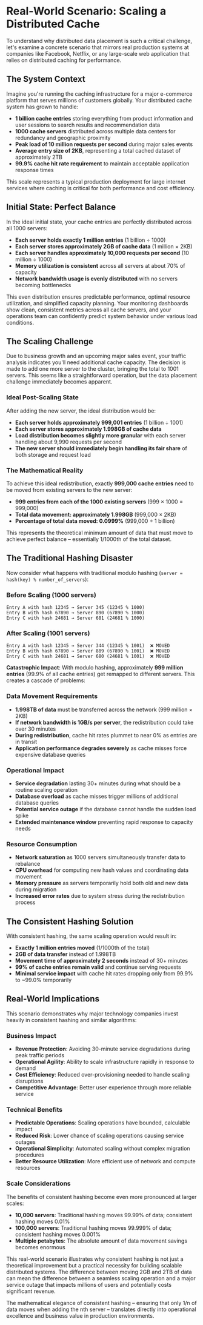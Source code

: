 # Real-World Scenario: Scaling a Distributed Cache

To understand why distributed data placement is such a critical challenge, let's examine a concrete scenario that mirrors real production systems at companies like Facebook, Netflix, or any large-scale web application that relies on distributed caching for performance.

## The System Context

Imagine you're running the caching infrastructure for a major e-commerce platform that serves millions of customers globally. Your distributed cache system has grown to handle:

- **1 billion cache entries** storing everything from product information and user sessions to search results and recommendation data
- **1000 cache servers** distributed across multiple data centers for redundancy and geographic proximity
- **Peak load of 10 million requests per second** during major sales events
- **Average entry size of 2KB**, representing a total cached dataset of approximately 2TB
- **99.9% cache hit rate requirement** to maintain acceptable application response times

This scale represents a typical production deployment for large internet services where caching is critical for both performance and cost efficiency.

## Initial State: Perfect Balance

In the ideal initial state, your cache entries are perfectly distributed across all 1000 servers:

- **Each server holds exactly 1 million entries** (1 billion ÷ 1000)
- **Each server stores approximately 2GB of cache data** (1 million × 2KB)
- **Each server handles approximately 10,000 requests per second** (10 million ÷ 1000)
- **Memory utilization is consistent** across all servers at about 70% of capacity
- **Network bandwidth usage is evenly distributed** with no servers becoming bottlenecks

This even distribution ensures predictable performance, optimal resource utilization, and simplified capacity planning. Your monitoring dashboards show clean, consistent metrics across all cache servers, and your operations team can confidently predict system behavior under various load conditions.

## The Scaling Challenge

Due to business growth and an upcoming major sales event, your traffic analysis indicates you'll need additional cache capacity. The decision is made to add one more server to the cluster, bringing the total to 1001 servers. This seems like a straightforward operation, but the data placement challenge immediately becomes apparent.

### Ideal Post-Scaling State

After adding the new server, the ideal distribution would be:

- **Each server holds approximately 999,001 entries** (1 billion ÷ 1001)
- **Each server stores approximately 1.998GB of cache data**
- **Load distribution becomes slightly more granular** with each server handling about 9,990 requests per second
- **The new server should immediately begin handling its fair share** of both storage and request load

### The Mathematical Reality

To achieve this ideal redistribution, exactly **999,000 cache entries** need to be moved from existing servers to the new server:

- **999 entries from each of the 1000 existing servers** (999 × 1000 = 999,000)
- **Total data movement: approximately 1.998GB** (999,000 × 2KB)
- **Percentage of total data moved: 0.0999%** (999,000 ÷ 1 billion)

This represents the theoretical minimum amount of data that must move to achieve perfect balance – essentially 1/1000th of the total dataset.

## The Traditional Hashing Disaster

Now consider what happens with traditional modulo hashing (`server = hash(key) % number_of_servers`):

### Before Scaling (1000 servers)
```
Entry A with hash 12345 → Server 345 (12345 % 1000)
Entry B with hash 67890 → Server 890 (67890 % 1000)
Entry C with hash 24681 → Server 681 (24681 % 1000)
```

### After Scaling (1001 servers)
```
Entry A with hash 12345 → Server 344 (12345 % 1001)  ❌ MOVED
Entry B with hash 67890 → Server 889 (67890 % 1001)  ❌ MOVED  
Entry C with hash 24681 → Server 680 (24681 % 1001)  ❌ MOVED
```

**Catastrophic Impact**: With modulo hashing, approximately **999 million entries** (99.9% of all cache entries) get remapped to different servers. This creates a cascade of problems:

### Data Movement Requirements
- **1.998TB of data** must be transferred across the network (999 million × 2KB)
- **If network bandwidth is 1GB/s per server**, the redistribution could take over 30 minutes
- **During redistribution**, cache hit rates plummet to near 0% as entries are in transit
- **Application performance degrades severely** as cache misses force expensive database queries

### Operational Impact
- **Service degradation** lasting 30+ minutes during what should be a routine scaling operation
- **Database overload** as cache misses trigger millions of additional database queries
- **Potential service outage** if the database cannot handle the sudden load spike
- **Extended maintenance window** preventing rapid response to capacity needs

### Resource Consumption
- **Network saturation** as 1000 servers simultaneously transfer data to rebalance
- **CPU overhead** for computing new hash values and coordinating data movement
- **Memory pressure** as servers temporarily hold both old and new data during migration
- **Increased error rates** due to system stress during the redistribution process

## The Consistent Hashing Solution

With consistent hashing, the same scaling operation would result in:

- **Exactly 1 million entries moved** (1/1000th of the total)
- **2GB of data transfer** instead of 1.998TB
- **Movement time of approximately 2 seconds** instead of 30+ minutes
- **99% of cache entries remain valid** and continue serving requests
- **Minimal service impact** with cache hit rates dropping only from 99.9% to ~99.0% temporarily

## Real-World Implications

This scenario demonstrates why major technology companies invest heavily in consistent hashing and similar algorithms:

### Business Impact
- **Revenue Protection**: Avoiding 30-minute service degradations during peak traffic periods
- **Operational Agility**: Ability to scale infrastructure rapidly in response to demand
- **Cost Efficiency**: Reduced over-provisioning needed to handle scaling disruptions
- **Competitive Advantage**: Better user experience through more reliable service

### Technical Benefits
- **Predictable Operations**: Scaling operations have bounded, calculable impact
- **Reduced Risk**: Lower chance of scaling operations causing service outages
- **Operational Simplicity**: Automated scaling without complex migration procedures
- **Better Resource Utilization**: More efficient use of network and compute resources

### Scale Considerations

The benefits of consistent hashing become even more pronounced at larger scales:

- **10,000 servers**: Traditional hashing moves 99.99% of data; consistent hashing moves 0.01%
- **100,000 servers**: Traditional hashing moves 99.999% of data; consistent hashing moves 0.001%
- **Multiple petabytes**: The absolute amount of data movement savings becomes enormous

This real-world scenario illustrates why consistent hashing is not just a theoretical improvement but a practical necessity for building scalable distributed systems. The difference between moving 2GB and 2TB of data can mean the difference between a seamless scaling operation and a major service outage that impacts millions of users and potentially costs significant revenue.

The mathematical elegance of consistent hashing – ensuring that only 1/n of data moves when adding the nth server – translates directly into operational excellence and business value in production environments.
